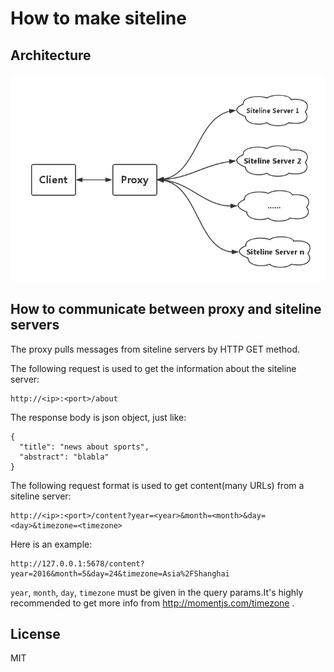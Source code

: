 # How to make siteline

## Architecture
![](./art/siteline-structure.png)

## How to communicate between proxy and siteline servers
The proxy pulls messages from siteline servers by HTTP GET method.

The following request is used to get the information about the siteline server:
```
http://<ip>:<port>/about
```
The response body is json object, just like:
```
{
  "title": "news about sports",
  "abstract": "blabla"
}  
```

The following request format is used to get content(many URLs) from a siteline server:
```
http://<ip>:<port>/content?year=<year>&month=<month>&day=<day>&timezone=<timezone>
```

Here is an example:
```
http://127.0.0.1:5678/content?year=2016&month=5&day=24&timezone=Asia%2FShanghai
```

`year`, `month`, `day`, `timezone` must be given in the query params.It's highly recommended to get more info from http://momentjs.com/timezone . 


## License
MIT
